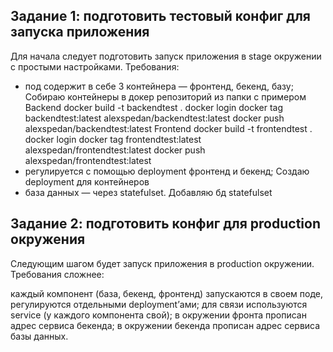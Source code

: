 ## Задание 1: подготовить тестовый конфиг для запуска приложения
Для начала следует подготовить запуск приложения в stage окружении с простыми настройками. Требования:

- под содержит в себе 3 контейнера — фронтенд, бекенд, базу;
        Собираю контейнеры в докер репозиторий из папки с примером
Backend
        docker build -t backendtest .
        docker login
        docker tag backendtest:latest alexspedan/backendtest:latest
        docker push alexspedan/backendtest:latest
Frontend
        docker build -t frontendtest .
        docker login
        docker tag frontendtest:latest alexspedan/frontendtest:latest
        docker push alexspedan/frontendtest:latest
- регулируется с помощью deployment фронтенд и бекенд;
        Создаю deployment для контейнеров
- база данных — через statefulset.
        Добавляю бд statefulset
## Задание 2: подготовить конфиг для production окружения
Следующим шагом будет запуск приложения в production окружении. Требования сложнее:

каждый компонент (база, бекенд, фронтенд) запускаются в своем поде, регулируются отдельными deployment’ами;
для связи используются service (у каждого компонента свой);
в окружении фронта прописан адрес сервиса бекенда;
в окружении бекенда прописан адрес сервиса базы данных.